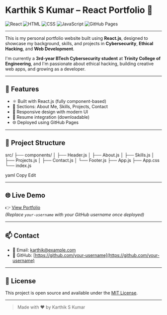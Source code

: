 # Karthik S Kumar – React Portfolio 🚀

![React](https://img.shields.io/badge/React-18.2.0-blue?logo=react)
![HTML](https://img.shields.io/badge/HTML5-E34F26?logo=html5&logoColor=white)
![CSS](https://img.shields.io/badge/CSS3-1572B6?logo=css3&logoColor=white)
![JavaScript](https://img.shields.io/badge/JavaScript-F7DF1E?logo=javascript&logoColor=black)
![GitHub Pages](https://img.shields.io/badge/Hosted_on-GitHub_Pages-24292e?logo=github)

---

This is my personal portfolio website built using **React.js**, designed to showcase my background, skills, and projects in **Cybersecurity**, **Ethical Hacking**, and **Web Development**.

I'm currently a **3rd-year BTech Cybersecurity student** at **Trinity College of Engineering**, and I'm passionate about ethical hacking, building creative web apps, and growing as a developer.

---

## 🚀 Features

- ⚛️ Built with React.js (fully component-based)
- 📄 Sections: About Me, Skills, Projects, Contact
- 🎨 Responsive design with modern UI
- 📎 Resume integration (downloadable)
- 🌐 Deployed using GitHub Pages

---

## 📂 Project Structure

src/
├── components/
│ ├── Header.js
│ ├── About.js
│ ├── Skills.js
│ ├── Projects.js
│ ├── Contact.js
│ └── Footer.js
├── App.js
├── App.css
└── index.js

yaml
Copy
Edit

---

## 🌐 Live Demo

👉 [View Portfolio](https://your-username.github.io/karthik-portfolio/)  
*(Replace `your-username` with your GitHub username once deployed)*

---

## 📫 Contact

- 📧 Email: karthik@example.com  
- 🐙 GitHub: [https://github.com/your-username](https://github.com/your-username)

---

## 📜 License

This project is open source and available under the [MIT License](LICENSE).

---

> Made with ❤️ by Karthik S Kumar

